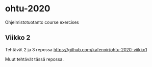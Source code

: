 # ohtu-2020
Ohjelmistotuotanto course exercises

## Viikko 2 

Tehtävät 2 ja 3 repossa https://github.com/kafenoir/ohtu-2020-viikko1

Muut tehtävät tässä repossa.